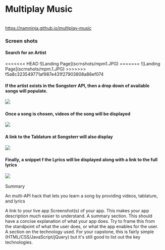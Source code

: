 # Multiplay Music
<br>
<a href="https://namninja.github.io/multiplay-music/">https://namninja.github.io/multiplay-music</a>
<br>
<h3>Screen shots</h3
<br>
  <h4>Search for an Artist</h4>
<<<<<<< HEAD
  ![Landing Page](scrnshots/mpm1.JPG)
=======
  ![Landing Page](scrnshots/mpm.1.JPG)
>>>>>>> f5a8c323549771af987e431f27903808a86ef074
  <h4>If the artist exists in the Songsterr API, then a drop down of available songs will populate.</h4>
  <img src="https://imgur.com/uXSxykS">
  <h4>Once a song is chosen, videos of the song will be displayed</h4>
  <img src="https://imgur.com/s659Xy4">
  <h4>A link to the Tablature at Songsterr will also display</h4>
  <img src="https://imgur.com/9gLd6qT">
  <h4>Finally, a snippet f the Lyrics will be displayed along with a link to the full lyrics</h4>
  <img src="https://imgur.com/C9dLm8D">

Summary

An multi-API hack that lets you learn a song by providing videos, tablature, and lyrics



A link to your live app
Screenshot(s) of your app. This makes your app description much easier to understand.
A summary section. This should have a concise explanation of what your app does. Try to frame this from the standpoint of what the user does, or what the app enables for the user.
A section on the technology used. For your capstone, this is fairly simple (HTML/CSS/JavaScript/jQuery) but it's still good to list out the key technologies.
